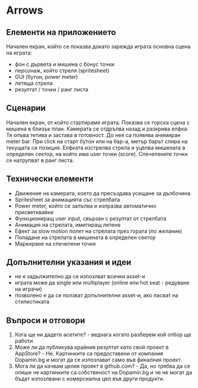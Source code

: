 # Arrows

## Елементи на приложението

Начален екран, който се показва докато зарежда играта основна сцена на играта:
   - фон с дървета и мишена с бонус точки
   - персонаж, който стреля (spritesheet)
   - GUI (бутон, power meter)
   - летяща стрела
   - резултат / точки / ранг листа

## Сценарии
Начален екран, от който стартираме играта. Показва се горска сцена с мишена в близък план. Камерата се отдръпва назад и разкрива елфка. Тя опъва тетива и застава в готовност. До нея са появява анимиран meter bar. При click на старт бутон или на бар-а, метър барът спира на текущата си позиция. Елфката изстрелва стрела и уцелва мишената в определен сектор, на който има user точки (score). Спечелените точки се натрупват в ранг листа.

## Технически елементи
 - Движение на камерата, което да пресъздава усещане за дълбочина
 - Spritesheet за анимацията със стрелбата
 - Power meter, който се запълва и изпразва автоматично присветквайки
 - Функциониращ user input, свързан с резултат от стрелбата
 - Анимация на стрелата, имитиращ летене
 - Ефект за slow motion полет на стрелата през гората (по желание)
 - Попадане на стрелата в мишената в определен сектор
 - Маркиране на спечелени точки

## Допълнителни указания и идеи
 - не е задължително да се изпозлват всички asset-и
 - играта може да single или multiplayer (online или hot seat - редуване на играчи)
 - позволено е да се ползват допълнителни asset-и, ако пасват на стилистиката
	
## Въпроси и отговори

1. Кога ще ни дадете асетите? - веднага когато разберем кой отбор ще работи
2. Може ли да публикува крайния резултат като свой проект в AppStore? - Не. Картинките са предоставени от компания Dopamin.bg и могат да се изпозлават само във финалния проект.
3. Мога ли да качвам целия проект в github.com? - Да, но трябва да се опише че картинките са собственост на Dopamin.bg и че не могат да бъдат изпозлвани с комерсиална цел във други продукти.